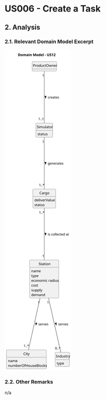 # US006 - Create a Task 

## 2. Analysis

### 2.1. Relevant Domain Model Excerpt 

![Domain Model](svg/US012-DM.svg)

### 2.2. Other Remarks

n/a